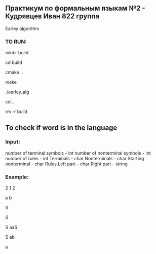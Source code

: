 ## Практикум по формальным языкам №2 - Кудрявцев Иван 822 группа


Earley algorithm


### TO RUN:

mkdir build

cd build

cmake ..

make

./earley_alg

cd ..

rm -r build

## To check if word is in the language
### Input:
number of terminal symbols - int
number of nonterminal symbols - int
number of rules - int
Terminals - char
Nonterminals - char
Starting nonterminal - char
Rules
Left part - char
Right part - string

### Example:

2 1 2

a b

S

S

S aaS

S ab

a